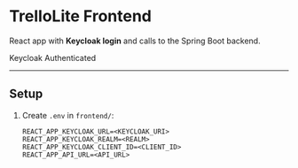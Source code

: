 # TrelloLite Frontend

React app with **Keycloak login** and calls to the Spring Boot backend.

Keycloak Authenticated

---

## Setup

1. Create `.env` in `frontend/`:
   ```env
   REACT_APP_KEYCLOAK_URL=<KEYCLOAK_URI>
   REACT_APP_KEYCLOAK_REALM=<REALM>
   REACT_APP_KEYCLOAK_CLIENT_ID=<CLIENT_ID>
   REACT_APP_API_URL=<API_URL>

<!-- 
npm install
npm start
-->
